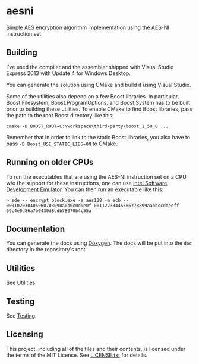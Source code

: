 # aesni

Simple AES encryption algorithm implementation using the AES-NI instruction
set.

## Building

I've used the compiler and the assembler shipped with Visual Studio Express
2013 with Update 4 for Windows Desktop.

You can generate the solution using CMake and build it using Visual Studio.

Some of the utilities also depend on a few Boost libraries.
In particular, Boost.Filesystem, Boost.ProgramOptions, and Boost.System has to
be built prior to building these utilities.
To enable CMake to find Boost libraries, pass the path to the root Boost
directory like this:

    cmake -D BOOST_ROOT=C:\workspace\third-party\boost_1_58_0 ...

Remember that in order to link to the static Boost libraries, you also have to
pass `-D Boost_USE_STATIC_LIBS=ON` to CMake.

## Running on older CPUs

To run the executables that are using the AES-NI instruction set on a CPU w/o
the support for these instructions, one can use
[Intel Software Development Emulator](https://software.intel.com/en-us/articles/intel-software-development-emulator).
You can then run an executable like this:

    > sde -- encrypt_block.exe -a aes128 -m ecb -- 000102030405060708090a0b0c0d0e0f 00112233445566778899aabbccddeeff
    69c4e0d86a7b0430d8cdb78070b4c55a

## Documentation

You can generate the docs using
[Doxygen](http://www.stack.nl/~dimitri/doxygen/).
The docs will be put into the `doc` directory in the repository's root.

## Utilities

See [Utilities](utils#utilities).

## Testing

See [Testing](test#testing).

## Licensing

This project, including all of the files and their contents, is licensed under
the terms of the MIT License.
See [LICENSE.txt](LICENSE.txt) for details.

